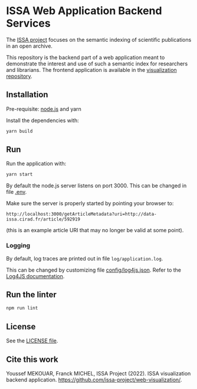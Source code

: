 # ISSA Web Application Backend Services

The [ISSA project](https://issa.cirad.fr/) focuses on the semantic indexing of scientific publications in an open archive.

This repository is the backend part of a web application meant to demonstrate the interest and use of such a semantic index for researchers and librarians. The frontend application is available in the [visualization repository](https://github.com/issa-project/visualization).


## Installation

Pre-requisite: [node.js](https://nodejs.org/) and yarn

Install the dependencies with:
```bash
yarn build
```


## Run

Run the application with:
```bash
yarn start
```

By default the node.js server listens on port 3000. This can be changed in file [.env](.env).

Make sure the server is properly started by pointing your browser to:
```
http://localhost:3000/getArticleMetadata?uri=http://data-issa.cirad.fr/article/592919
```
(this is an example article URI that may no longer be valid at some point).


### Logging

By default, log traces are printed out in file `log/application.log`.

This can be changed by customizing file [config/log4js.json](config/log4js.json).
Refer to the [Log4JS documentation](https://stritti.github.io/log4js/).


## Run the linter

```bash
npm run lint
```

## License

See the [LICENSE file](LICENSE).


## Cite this work

Youssef MEKOUAR, Franck MICHEL, ISSA Project (2022). ISSA visualization backend application. https://github.com/issa-project/web-visualization/.

